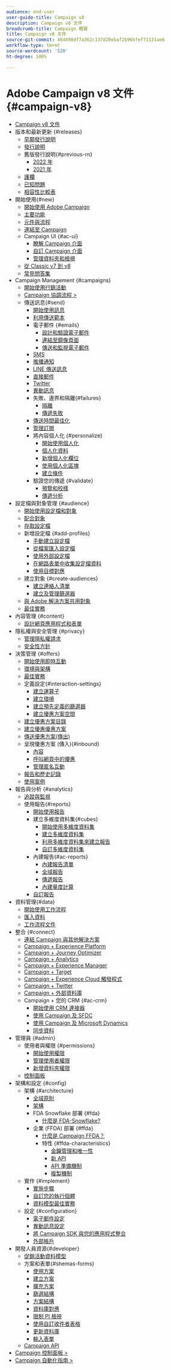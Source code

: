 ```yaml
---
audience: end-user
user-guide-title: Campaign v8
description: Campaign v8 文件
breadcrumb-title: Campaign 概覽
title: Campaign v8 文件
source-git-commit: 464898df7a362c137d20ebaf2b96bfef71131ae6
workflow-type: tm+mt
source-wordcount: '520'
ht-degree: 100%

---
```



# Adobe Campaign v8 文件 {#campaign-v8}

+ [Campaign v8 文件](campaign-home.md)
+ 版本和最新更新 {#releases}
   + [早期發行說明](start/e-release-notes.md)
   + [發行說明](start/release-notes.md)
   + 舊版發行說明{#previous-rn}
      + [2022 年](start/release-notes-2022.md)
      + [2021 年](start/release-notes-2021.md)
   + [護欄](start/ac-guardrails.md)
   + [已知問題](start/known-issues.md)
   + [相容性比較表](start/compatibility-matrix.md)
+ 開始使用{#new}
   + [開始使用 Adobe Campaign](start/get-started.md)
   + [主要功能](start/whats-new.md)
   + [元件與流程](start/ac-components.md)
   + [連結至 Campaign](start/connect.md)
   + Campaign UI {#ac-ui}
      + [瞭解 Campaign 介面](start/campaign-ui.md)
      + [自訂 Campaign 介面](start/customize-ui.md)
      + [管理資料夾和檢視](audiences/folders-and-views.md)
   + [從 Classic v7 到 v8](start/v7-to-v8.md)
   + [常見問答集](start/campaign-faq.md)
+ Campaign Management {#campaigns}
   + [開始使用行銷活動](start/campaigns.md)
   + [Campaign 協調流程 >](https://experienceleague.adobe.com/docs/campaign/automation/campaign-orchestration/set-up-campaigns.html?lang=zh-Hant)
   + 傳送訊息{#send}
      + [開始使用訊息](start/create-message.md)
      + [利用傳送範本](send/create-templates.md)
      + 電子郵件 {#emails}
         + [設計和驗證電子郵件](send/email.md)
         + [連結至鏡像頁面](send/mirror-page.md)
         + [傳送和監視電子郵件](send/send.md)
      + [SMS](send/sms.md)
      + [推播通知](send/push.md)
      + [LINE 傳送訊息](send/line.md)
      + [直接郵件](send/direct-mail.md)
      + [Twitter](send/twitter.md)
      + [異動訊息](send/transactional.md)
      + 失敗、邊界和隔離{#failures}
         + [隔離](send/quarantines.md)
         + [傳遞失敗](send/delivery-failures.md)
      + [傳送時間最佳化](send/predictive.md)
      + [管理訂閱](start/subscriptions.md)
      + 將內容個人化 {#personalize}
         + [開始使用個人化](send/personalize.md)
         + [個人化資料](send/personalization-data.md)
         + [新增個人化欄位](send/personalization-fields.md)
         + [使用個人化區塊](send/personalization-blocks.md)
         + [建立條件](send/conditions.md)
      + 驗證您的傳遞 {#validate}
         + [預覽和校樣](send/preview-and-proof.md)
         + [傳遞分析](send/delivery-analysis.md)
+ 設定檔與對象管理 {#audience}
   + [開始使用設定檔和對象](audiences/gs-audiences.md)
   + [配合對象](start/audiences.md)
   + [存取設定檔](audiences/view-profiles.md)
   + 新增設定檔 {#add-profiles}
      + [手動建立設定檔](audiences/create-profiles.md)
      + [從檔案匯入設定檔](audiences/import-profiles.md)
      + [使用外部設定檔](audiences/external-profiles.md)
      + [在網路表單中收集設定檔資料](audiences/collect-profiles.md)
      + [使用目標對應](audiences/target-mappings.md)
   + 建立對象 {#create-audiences}
      + [建立連絡人清單](audiences/create-audiences.md)
      + [建立及管理篩選器](audiences/create-filters.md)
   + [與 Adobe 解決方案共用對象](start/shared-audiences.md)
   + [最佳實務](audiences/audiences-best-practices.md)
+ 內容管理 {#content}
   + [設計網頁應用程式和表單](dev/webapps.md)
+ 隱私權與安全管理 {#privacy}
   + [管理隱私權請求](start/privacy.md)
   + [安全性方針](config/security.md)
+ 決策管理 {#offers}
   + [開始使用即時互動](interaction/interaction.md)
   + [環境與架構](interaction/interaction-architecture.md)
   + [最佳實務](interaction/interaction-best-practices.md)
   + 定義設定{#interaction-settings}
      + [建立運算子](interaction/interaction-operators.md)
      + [建立環境](interaction/interaction-env.md)
      + [建立預先定義的篩選器](interaction/interaction-predefined-filters.md)
      + [建立優惠方案空間](interaction/interaction-offer-spaces.md)
   + [建立優惠方案目錄](interaction/interaction-offer-catalog.md)
   + [建立優惠優惠方案](interaction/interaction-offer.md)
   + [傳送優惠方案(傳出)](interaction/interaction-send-offers.md)
   + 呈現優惠方案 (傳入){#inbound}
      + [內容](interaction/interaction-present-offers.md)
      + [呼叫網頁中的優惠](interaction/interaction-integration.md)
      + [管理匿名互動](interaction/anonymous-interactions.md)
   + [報告和歷史記錄](interaction/interaction-tracking.md)
   + [使用案例](interaction/interaction-use-cases.md)
+ 報告與分析 {#analytics}
   + [追蹤與監視](start/tracking.md)
   + 使用報告{#reports}
      + [開始使用報告](reporting/gs-reporting.md)
      + 建立多維度資料集{#cubes}
         + [開始使用多維度資料集](reporting/gs-cubes.md)
         + [建立多維度資料集](reporting/cube-indicators.md)
         + [利用多維度資料集來建立報告](reporting/cube-tables.md)
         + [自訂多維度資料集](reporting/customize-cubes.md)
      + 內建報告{#ac-reports}
         + [內建報告清單](reporting/built-in-reports.md)
         + [全域報告](reporting/global-reports.md)
         + [傳遞報告](reporting/delivery-reports.md)
         + [內建量度計算](reporting/metrics-calculation.md)
      + [自訂報告](reporting/custom-reports.md)
+ 資料管理{#data}
   + [開始使用工作流程](config/workflows.md)
   + [匯入資料](start/import.md)
   + [工作流程文件](https://experienceleague.adobe.com/docs/campaign/automation/workflows/introduction/about-workflows.html?lang=zh-Hant)
+ 整合 {#connect}
   + [連結 Campaign 與其他解決方案](connect/integration.md)
   + [Campaign + Experience Platform](connect/ac-aep.md)
   + [Campaign + Journey Optimizer](connect/ac-ajo.md)
   + [Campaign + Analytics](connect/ac-aa.md)
   + [Campaign + Experience Manager](connect/ac-aem.md)
   + [Campaign + Target](connect/ac-at.md)
   + [Campaign + Experience Cloud 觸發程式](connect/ac-triggers.md)
   + [Campaign + Twitter](connect/ac-tw.md)
   + [Campaign + 外部資料庫](connect/fda.md)
   + Campaign + 您的 CRM {#ac-crm}
      + [開始使用 CRM 連接器](connect/crm.md)
      + [使用 Campaign 及 SFDC](connect/ac-sfdc.md)
      + [使用 Campaign 及 Microsoft Dynamics](connect/ac-ms-dyn.md)
      + [同步資料](connect/crm-data-sync.md)
+ 管理員 {#admin}
   + 使用者與權限 {#permissions}
      + [開始使用權限](start/gs-permissions.md)
      + [管理使用者權限](start/manage-permissions.md)
      + [新增資料夾權限](start/folder-permissions.md)
   + [控制面板](config/self-service.md)
+ 架構和設定 {#config}
   + 架構 {#architecture}
      + [全域原則](architecture/general-architecture.md)
      + [架構](architecture/architecture.md)
      + FDA Snowflake 部署 {#fda}
         + [什麼是 FDA-Snowflake?](architecture/fda-deployment.md)
      + 企業 (FFDA) 部署 {#ffda}
         + [什麼是 Campaign FFDA？](architecture/enterprise-deployment.md)
         + 特性 {#ffda-characteristics}
            + [金鑰管理和唯一性](architecture/keys.md)
            + [新 API](architecture/new-apis.md)
            + [API 準備機制](architecture/staging.md)
            + [複製機制](architecture/replication.md)
   + 實作 {#implement}
      + [實施步驟](start/implement.md)
      + [自訂您的執行個體](dev/customize.md)
      + [資料模型最佳實務](dev/datamodel-best-practices.md)
   + 設定 {#configuration}
      + [電子郵件設定](config/email-settings.md)
      + [異動訊息設定](config/transactional-msg-settings.md)
      + [將 Campaign SDK 與您的應用程式整合](config/push-config.md)
      + [外部帳戶](config/external-accounts.md)
+ 開發人員資源{#developer}
   + [促銷活動資料模型](dev/datamodel.md)
   + 方案和表單{#shemas-forms}
      + [使用方案](dev/schemas.md)
      + [建立方案](dev/create-schema.md)
      + [擴充方案](dev/extend-schema.md)
      + [篩選結構](dev/filter-schema.md)
      + [方案結構](dev/schema-structure.md)
      + [資料庫對應](dev/database-mapping.md)
      + [限制 PI 檢視](dev/restrict-pi-view.md)
      + [使用自訂收件者表格](dev/custom-recipient.md)
      + [更新資料庫](dev/update-database-structure.md)
      + [輸入表單](dev/forms.md)
   + [Campaign API](dev/api.md)
+ [Campaign 控制面板 >](https://experienceleague.adobe.com/docs/control-panel/using/control-panel-home.html?lang=zh-Hant)
+ [Campaign 自動化指南 >](https://experienceleague.adobe.com/docs/campaign/automation/home.html?lang=zh-Hant)
